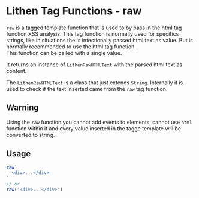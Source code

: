 # Lithen Tag Functions - raw

`raw` is a tagged template function that is used to by pass in the html tag function XSS analysis.
This tag function is normally used for specifics strings, like in situations the is intectionally
passed html text as value. But is normally recommended to use the html tag function. <br />
This function can be called with a single value.

It returns an instance of `LithenRawHTMLText` with the parsed html text as content.

The `LithenRawHTMLText` is a class that just extends `String`. Internally it is used to check if the
text inserted came from the `raw` tag function.

## Warning
Using the `raw` function you cannot add events to elements, cannot use `html` function within it and
every value inserted in the tagge template will be converted to string.

## Usage

```ts
raw`
  <div>...</div>
`
// or
raw('<div>...</div>')
```
